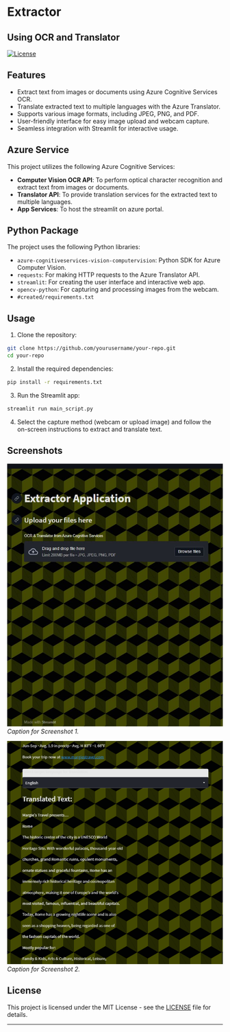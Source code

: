 # Extractor
## Using OCR and Translator

[![License](https://img.shields.io/badge/license-MIT-blue.svg)](https://github.com/yourusername/your-repo/blob/main/LICENSE)

## Features

- Extract text from images or documents using Azure Cognitive Services OCR.
- Translate extracted text to multiple languages with the Azure Translator.
- Supports various image formats, including JPEG, PNG, and PDF.
- User-friendly interface for easy image upload and webcam capture.
- Seamless integration with Streamlit for interactive usage.

## Azure Service

This project utilizes the following Azure Cognitive Services:

- **Computer Vision OCR API**: To perform optical character recognition and extract text from images or documents.
- **Translator API**: To provide translation services for the extracted text to multiple languages.
- **App Services**: To host the streamlit on azure portal.

## Python Package

The project uses the following Python libraries:

- `azure-cognitiveservices-vision-computervision`: Python SDK for Azure Computer Vision.
- `requests`: For making HTTP requests to the Azure Translator API.
- `streamlit`: For creating the user interface and interactive web app.
- `opencv-python`: For capturing and processing images from the webcam.
- `#created/requirements.txt`

## Usage

1. Clone the repository:

```bash
git clone https://github.com/yourusername/your-repo.git
cd your-repo
```

2. Install the required dependencies:

```bash
pip install -r requirements.txt
```

3. Run the Streamlit app:

```bash
streamlit run main_script.py
```

4. Select the capture method (webcam or upload image) and follow the on-screen instructions to extract and translate text.

## Screenshots

![Screenshot 1](screenshots/1.jpg)
*Caption for Screenshot 1.*

![Screenshot 2](screenshots/2.png)
*Caption for Screenshot 2.*

## License

This project is licensed under the MIT License - see the [LICENSE](LICENSE) file for details.

---
